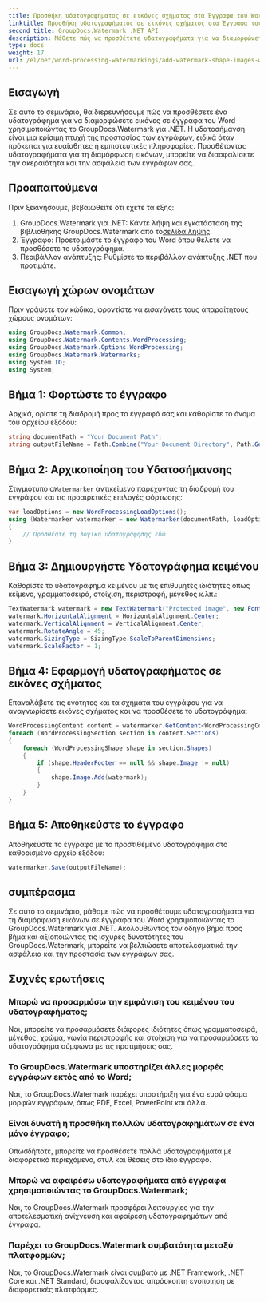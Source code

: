 ```yaml
---
title: Προσθήκη υδατογραφήματος σε εικόνες σχήματος στα Έγγραφα του Word
linktitle: Προσθήκη υδατογραφήματος σε εικόνες σχήματος στα Έγγραφα του Word
second_title: GroupDocs.Watermark .NET API
description: Μάθετε πώς να προσθέτετε υδατογραφήματα για να διαμορφώνετε εικόνες σε έγγραφα του Word χρησιμοποιώντας το GroupDocs.Watermark για .NET. Βελτιώστε την ασφάλεια των εγγράφων με αυτό το σεμινάριο.
type: docs
weight: 17
url: /el/net/word-processing-watermarkings/add-watermark-shape-images-word-docs/
---
```

## Εισαγωγή
Σε αυτό το σεμινάριο, θα διερευνήσουμε πώς να προσθέσετε ένα υδατογράφημα για να διαμορφώσετε εικόνες σε έγγραφα του Word χρησιμοποιώντας το GroupDocs.Watermark για .NET. Η υδατοσήμανση είναι μια κρίσιμη πτυχή της προστασίας των εγγράφων, ειδικά όταν πρόκειται για ευαίσθητες ή εμπιστευτικές πληροφορίες. Προσθέτοντας υδατογραφήματα για τη διαμόρφωση εικόνων, μπορείτε να διασφαλίσετε την ακεραιότητα και την ασφάλεια των εγγράφων σας.
## Προαπαιτούμενα
Πριν ξεκινήσουμε, βεβαιωθείτε ότι έχετε τα εξής:
1.  GroupDocs.Watermark για .NET: Κάντε λήψη και εγκατάσταση της βιβλιοθήκης GroupDocs.Watermark από το[σελίδα λήψης](https://releases.groupdocs.com/Watermark/net/).
2. Έγγραφο: Προετοιμάστε το έγγραφο του Word όπου θέλετε να προσθέσετε το υδατογράφημα.
3. Περιβάλλον ανάπτυξης: Ρυθμίστε το περιβάλλον ανάπτυξης .NET που προτιμάτε.
## Εισαγωγή χώρων ονομάτων
Πριν γράψετε τον κώδικα, φροντίστε να εισαγάγετε τους απαραίτητους χώρους ονομάτων:
```csharp
using GroupDocs.Watermark.Common;
using GroupDocs.Watermark.Contents.WordProcessing;
using GroupDocs.Watermark.Options.WordProcessing;
using GroupDocs.Watermark.Watermarks;
using System.IO;
using System;
```
## Βήμα 1: Φορτώστε το έγγραφο
Αρχικά, ορίστε τη διαδρομή προς το έγγραφό σας και καθορίστε το όνομα του αρχείου εξόδου:
```csharp
string documentPath = "Your Document Path";
string outputFileName = Path.Combine("Your Document Directory", Path.GetFileName(documentPath));
```
## Βήμα 2: Αρχικοποίηση του Υδατοσήμανσης
 Στιγμιότυπο α`Watermarker` αντικείμενο παρέχοντας τη διαδρομή του εγγράφου και τις προαιρετικές επιλογές φόρτωσης:
```csharp
var loadOptions = new WordProcessingLoadOptions();
using (Watermarker watermarker = new Watermarker(documentPath, loadOptions))
{
    // Προσθέστε τη λογική υδατογράφησης εδώ
}
```
## Βήμα 3: Δημιουργήστε Υδατογράφημα κειμένου
Καθορίστε το υδατογράφημα κειμένου με τις επιθυμητές ιδιότητες όπως κείμενο, γραμματοσειρά, στοίχιση, περιστροφή, μέγεθος κ.λπ.:
```csharp
TextWatermark watermark = new TextWatermark("Protected image", new Font("Arial", 8));
watermark.HorizontalAlignment = HorizontalAlignment.Center;
watermark.VerticalAlignment = VerticalAlignment.Center;
watermark.RotateAngle = 45;
watermark.SizingType = SizingType.ScaleToParentDimensions;
watermark.ScaleFactor = 1;
```
## Βήμα 4: Εφαρμογή υδατογραφήματος σε εικόνες σχήματος
Επαναλάβετε τις ενότητες και τα σχήματα του εγγράφου για να αναγνωρίσετε εικόνες σχήματος και να προσθέσετε το υδατογράφημα:
```csharp
WordProcessingContent content = watermarker.GetContent<WordProcessingContent>();
foreach (WordProcessingSection section in content.Sections)
{
    foreach (WordProcessingShape shape in section.Shapes)
    {
        if (shape.HeaderFooter == null && shape.Image != null)
        {
            shape.Image.Add(watermark);
        }
    }
}
```
## Βήμα 5: Αποθηκεύστε το έγγραφο
Αποθηκεύστε το έγγραφο με το προστιθέμενο υδατογράφημα στο καθορισμένο αρχείο εξόδου:
```csharp
watermarker.Save(outputFileName);
```

## συμπέρασμα
Σε αυτό το σεμινάριο, μάθαμε πώς να προσθέτουμε υδατογραφήματα για τη διαμόρφωση εικόνων σε έγγραφα του Word χρησιμοποιώντας το GroupDocs.Watermark για .NET. Ακολουθώντας τον οδηγό βήμα προς βήμα και αξιοποιώντας τις ισχυρές δυνατότητες του GroupDocs.Watermark, μπορείτε να βελτιώσετε αποτελεσματικά την ασφάλεια και την προστασία των εγγράφων σας.
## Συχνές ερωτήσεις
### Μπορώ να προσαρμόσω την εμφάνιση του κειμένου του υδατογραφήματος;
Ναι, μπορείτε να προσαρμόσετε διάφορες ιδιότητες όπως γραμματοσειρά, μέγεθος, χρώμα, γωνία περιστροφής και στοίχιση για να προσαρμόσετε το υδατογράφημα σύμφωνα με τις προτιμήσεις σας.
### Το GroupDocs.Watermark υποστηρίζει άλλες μορφές εγγράφων εκτός από το Word;
Ναι, το GroupDocs.Watermark παρέχει υποστήριξη για ένα ευρύ φάσμα μορφών εγγράφων, όπως PDF, Excel, PowerPoint και άλλα.
### Είναι δυνατή η προσθήκη πολλών υδατογραφημάτων σε ένα μόνο έγγραφο;
Οπωσδήποτε, μπορείτε να προσθέσετε πολλά υδατογραφήματα με διαφορετικό περιεχόμενο, στυλ και θέσεις στο ίδιο έγγραφο.
### Μπορώ να αφαιρέσω υδατογραφήματα από έγγραφα χρησιμοποιώντας το GroupDocs.Watermark;
Ναι, το GroupDocs.Watermark προσφέρει λειτουργίες για την αποτελεσματική ανίχνευση και αφαίρεση υδατογραφημάτων από έγγραφα.
### Παρέχει το GroupDocs.Watermark συμβατότητα μεταξύ πλατφορμών;
Ναι, το GroupDocs.Watermark είναι συμβατό με .NET Framework, .NET Core και .NET Standard, διασφαλίζοντας απρόσκοπτη ενοποίηση σε διαφορετικές πλατφόρμες.